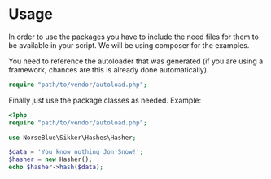 # Usage

In order to use the packages you have to include the need files for them to be available in your script. We will be using composer for the examples.

You need to reference the autoloader that was generated (if you are using a framework, chances are this is already done automatically).

```php
require "path/to/vendor/autoload.php";
```

Finally just use the package classes as needed. Example:

```php
<?php
require "path/to/vendor/autoload.php";

use NorseBlue\Sikker\Hashes\Hasher;

$data = 'You know nothing Jon Snow!';
$hasher = new Hasher();
echo $hasher->hash($data);
```